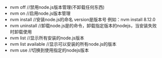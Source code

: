 - nvm off                                      //禁用node.js版本管理(不卸载任何东西)
- nvm on                                      //启用node.js版本管理
- nvm install <version>          //安装node.js的命名 version是版本号 例如：nvm install 8.12.0
- nvm uninstall <version>     //卸载node.js是的命令，卸载指定版本的nodejs，当安装失败时卸载使用
- nvm list                                     //显示所有安装的node.js版本
- nvm list available                    //显示可以安装的所有node.js的版本
- nvm use <version>             //切换到使用指定的nodejs版本

